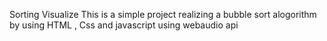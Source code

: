 Sorting Visualize
 This is a simple project realizing a bubble sort alogorithm by using HTML , Css and javascript using webaudio api
